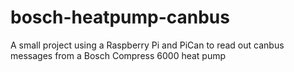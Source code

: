 # bosch-heatpump-canbus
A small project using a Raspberry Pi and PiCan to read out canbus messages from a Bosch Compress 6000 heat pump

